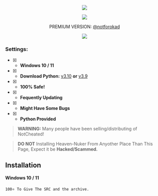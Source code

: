 <p align="center">
<img src="https://cdn.discordapp.com/attachments/1185131438836813855/1187750727259529388/image.png?ex=65980610&is=65859110&hm=ea0b28b4120cc15eac6f1b6008eceb23dea8ffa5ccfe6ea64c23b1f8439c2ab2&"></img>

<p align="center"><img src="https://img.shields.io/github/languages/top/TT-Tutorials/GANG-Nuker?color=6d00c1&label-style=flat-square" </a>
</p>
<p align="center">
                                    PREMIUM VERSION:
<a href="(https://discord.gg/amTMNyMff5)">@notforokad</a>
</p>
 


<p align="center"> 
  <kbd>
<img src="https://cdn.discordapp.com/attachments/1185131438836813855/1187751395219214437/image.png?ex=659806af&is=658591af&hm=f191dc1188ef72a67035590210e053b3eaa352598df7dc493d895261cd21c7bf&"></img>
  </kbd>
</p>

### Settings:
- [x] - **Windows 10 / 11**
- [x] - **Download Python:** [v3.10](https://www.python.org/ftp/python/3.10.5/python-3.10.5-amd64.exe) **or** [v3.9](https://www.python.org/ftp/python/3.9.0/python-3.9.0-amd64.exe)

- [x] - **100% Safe!**
- [x] - **Fequently Updating**
- [x] - **Might Have Some Bugs**
- [x] - **Python Provided**

> **WARNING:** Many people have been selling/distributing of NotCheated!

> **DO NOT** Installing Heaven-Nuker From Anyother Place Than This Page, Expect it be **Hacked/Scammed.**

## Installation

#### Windows 10 / 11
```txt-session
100⭐ To Give The SRC and the archive.
```
